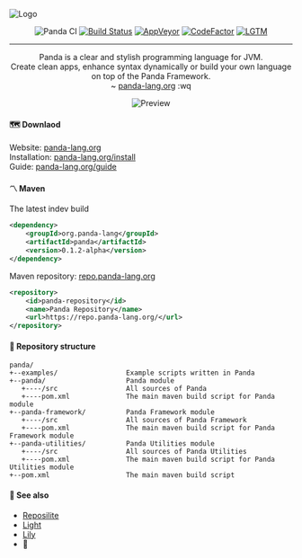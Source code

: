 ![Logo](https://user-images.githubusercontent.com/4235722/86413251-06fa5300-bcc1-11ea-8f95-0aa92d37595e.png)

<!--suppress ALL -->
<p align="center">
   <img src="https://github.com/panda-lang/panda/workflows/Panda%20CI/badge.svg" alt="Panda CI">
   <a href="https://travis-ci.com/panda-lang/panda"><img src="https://travis-ci.com/panda-lang/panda.svg?branch=master" alt="Build Status"></a>
   <a href="https://ci.appveyor.com/project/panda-lang/panda/branch/master"><img src="https://ci.appveyor.com/api/projects/status/whatvc77sgtjb1ip/branch/master?svg=true" alt="AppVeyor"></a>
   <a href="https://www.codefactor.io/repository/github/panda-lang/panda"><img src="https://www.codefactor.io/repository/github/panda-lang/panda/badge" alt="CodeFactor"></a>
   <a href="https://lgtm.com/projects/g/panda-lang/panda/context:java"><img src="https://img.shields.io/lgtm/grade/java/g/panda-lang/panda.svg?logo=lgtm&logoWidth=18" alt="LGTM"></a>
   <hr>
   
   <p align="center">
     Panda is a clear and stylish programming language for JVM.<br>
     Create clean apps, enhance syntax dynamically or build your own language on top of the Panda Framework.<br>
     ~ <a href="https://panda-lang.org/">panda-lang.org</a> :wq
   </p>
   
   <p align="center">
     <img src="https://user-images.githubusercontent.com/4235722/86413250-05c92600-bcc1-11ea-95af-d5dac7f83c39.png" alt="Preview">
   </p>
</p>

#### 🗺️ Downlaod
Website: [panda-lang.org](https://panda-lang.org/) <br>
Installation: [panda-lang.org/install](https://panda-lang.org/install) <br>
Guide: [panda-lang.org/guide](https://panda-lang.org/guide)

#### 〽️ Maven
The latest indev build

```xml
<dependency>
    <groupId>org.panda-lang</groupId>
    <artifactId>panda</artifactId>
    <version>0.1.2-alpha</version>
</dependency>
```

Maven repository: [repo.panda-lang.org](https://repo.panda-lang.org/)

```xml
<repository>
    <id>panda-repository</id>
    <name>Panda Repository</name>
    <url>https://repo.panda-lang.org/</url>
</repository>
```

#### 📜 Repository structure
```
panda/
+--examples/                 Example scripts written in Panda
+--panda/                    Panda module
   +----/src                 All sources of Panda
   +----pom.xml              The main maven build script for Panda module
+--panda-framework/          Panda Framework module
   +----/src                 All sources of Panda Framework
   +----pom.xml              The main maven build script for Panda Framework module
+--panda-utilities/          Panda Utilities module
   +----/src                 All sources of Panda Utilities
   +----pom.xml              The main maven build script for Panda Utilities module
+--pom.xml                   The main maven build script
```

#### 💞 See also
- [Reposilite](https://github.com/panda-lang/reposilite)
- [Light](https://github.com/panda-lang/light)
- [Lily](https://github.com/panda-lang/lily)
- 🥞
